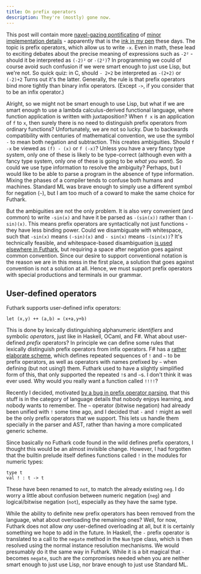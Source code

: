 ```yaml
---
title: On prefix operators
description: They're (mostly) gone now.
---
```


This post will contain more [navel-gazing
pontificating](https://futhark-lang.org/blog/2021-08-05-half-precision-floats.html)
of [minor implementation
details](https://futhark-lang.org/blog/2021-08-02-value-representation.html) -
apparently that is the [ink in my
pen](https://sigkill.dk/writings/fountain_pens.html) these days.  The
topic is prefix operators, which allow us to write `-x`.  Even in
math, these lead to exciting debates about the precise meaning of
expressions such as `-2²` - should it be interpreted as `(-2)²` or
`-(2²)`?  In programming we could of course avoid such confusion if we
were smart enough to just use Lisp, but we're not.  So quick quiz: in
C, should `- 2+2` be interpreted as `-(2+2)` or `(-2)+2` Turns out it's
the latter.  Generally, the rule is that prefix operators bind more
tightly than binary infix operators. (Except `->`, if you consider
that to be an infix operator.)

Alright, so we might not be smart enough to use Lisp, but what if we
are smart enough to use a lambda calculus-derived functional language,
where function application is written with juxtaposition?  When `f x`
is an application of `f` to `x`, then surely there is no need to
distinguish prefix operators from ordinary functions?  Unfortunately,
we are not so lucky.  Due to backwards compatibility with centuries of
mathematical convention, we use the symbol `-` to mean both negation
and subtraction.  This creates ambiguities.  Should `f -x` be viewed
as `(f) - (x)` or `f (-x)`?  Unless you have a very fancy type system,
only one of these is likely to be type-correct (although even with a
fancy type system, only one of these is going to be *what you want*).
So could we use type information to resolve the ambiguity?  Perhaps,
but I would like to be able to parse a program in the absence of type
information.  Mixing the phases of a compiler tends to confuse both
humans and machines.  Standard ML was brave enough to simply use a
different symbol for negation (`~`), but I am too much of a coward to
make the same choice for Futhark.

But the ambiguities are not the only problem.  It is also very
convenient (and common) to write `-sin(x)` and have it be parsed as
`-(sin(x))` rather than `(-sin)(x)`.  This means prefix operators are
syntactically not just functions - they have less binding power.
Could we disambiguate with whitespace, such that `-sin(x)` means
`(-sin)(x)` and `- sin(x)` means `-(sin(x))`?  It's technically
feasible, and whitespace-based disambiguation [is used elsewhere in
Futhark](https://futhark-lang.org/blog/2016-12-09-two-syntax-design-problems.html#array-indexing),
but requiring a space after negation goes against common convention.
Since our desire to support conventional notation is the reason we are
in this mess in the first place, a solution that goes against
convention is not a solution at all.  Hence, we must support prefix
operators with special productions and terminals in our grammar.

## User-defined operators

Futhark supports user-defined infix operators:

```Futhark
let (x,y) ++ (a,b) = (x+a,y+b)
```

This is done by lexically distinguishing alphanumeric *identifiers*
and symbolic *operators*, just like in Haskell, OCaml, and F#.  What
about user-defined *prefix* operators?  In principle we can define
some rules that lexically distinguish prefix operators from infix
operators.  F# has a [rather elaborate
scheme](https://docs.microsoft.com/en-us/dotnet/fsharp/language-reference/operator-overloading#prefix-and-infix-operators),
which defines repeated sequences of `!` and `~` to be prefix
operators, as well as operators with names prefixed by `~` when
defining (but not using!) them.  Futhark used to have a slightly
simplified form of this, that only supported the repeated `!`s and
`~`s.  I don't think it was ever used.  Why would you really want a
function called `!!!!`?

Recently I decided, motivated [by a bug in prefix operator
parsing](https://github.com/diku-dk/futhark/issues/1419), that this
stuff is in the category of language details that nobody enjoys
learning, and nobody wants to remember.  The `~` operator (bitwise
negation) had already been unified with `!` some time ago, and I
decided that `-` and `!`  might as well be the only prefix operators
that we support.  This lets us handle them specially in the parser and
AST, rather than having a more complicated generic scheme.

Since basically no Futhark code found in the wild defines prefix
operators, I thought this would be an almost invisible change.
However, I had forgotten that the builtin prelude itself defines
functions called `!`  in the modules for numeric types:

```Futhark
type t
val ! : t -> t
```

These have been renamed to `not`, to match the already existing `neg`.
I do worry a little about confusion between numeric negation (`neg`)
and logical/bitwise negation (`not`), especially as they have the same
type.

While the ability to definite new prefix operators has been removed
from the language, what about overloading the remaining ones?  Well,
for now, Futhark does not allow *any* user-defined overloading at all,
but it is certainly something we hope to add in the future.  In
Haskell, the `-` prefix operator is translated to a call to the
`negate` method in the `Num` type class, which is then resolved using
the normal instance resolution mechanisms.  We would presumably do it
the same way in Futhark.  While it is a bit magical that `-` becomes
`negate`, such are the compromises needed when you are neither smart
enough to just use Lisp, nor brave enough to just use Standard ML.
